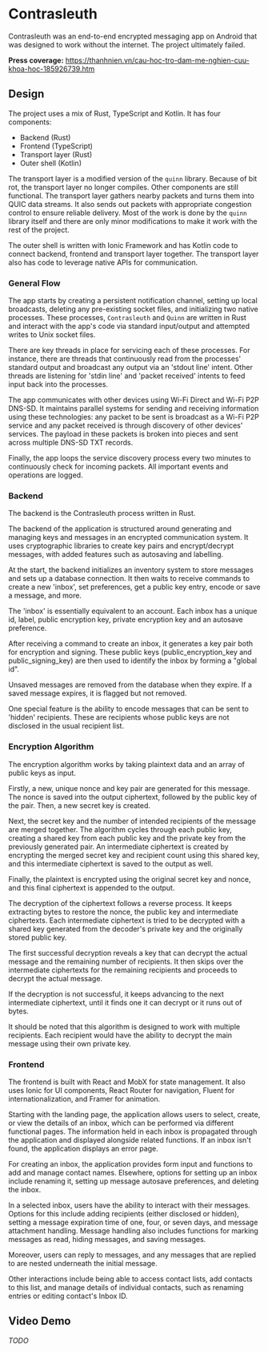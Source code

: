 # Contrasleuth

Contrasleuth was an end-to-end encrypted messaging app on Android that was designed to work without the internet. The project ultimately failed.

**Press coverage:** https://thanhnien.vn/cau-hoc-tro-dam-me-nghien-cuu-khoa-hoc-185926739.htm

## Design

The project uses a mix of Rust, TypeScript and Kotlin. It has four components:
- Backend (Rust)
- Frontend (TypeScript)
- Transport layer (Rust)
- Outer shell (Kotlin)

The transport layer is a modified version of the `quinn` library. Because of bit rot, the transport layer no longer compiles. Other components are still functional. The transport layer gathers nearby packets and turns them into QUIC data streams. It also sends out packets with appropriate congestion control to ensure reliable delivery. Most of the work is done by the `quinn` library itself and there are only minor modifications to make it work with the rest of the project.

The outer shell is written with Ionic Framework and has Kotlin code to connect backend, frontend and transport layer together. The transport layer also has code to leverage native APIs for communication.

### General Flow

The app starts by creating a persistent notification channel, setting up local broadcasts, deleting any pre-existing socket files, and initializing two native processes. These processes, `Contrasleuth` and `Quinn` are written in Rust and interact with the app's code via standard input/output and attempted writes to Unix socket files. 

There are key threads in place for servicing each of these processes. For instance, there are threads that continuously read from the processes' standard output and broadcast any output via an 'stdout line' intent. Other threads are listening for 'stdin line' and 'packet received' intents to feed input back into the processes. 

The app communicates with other devices using Wi-Fi Direct and Wi-Fi P2P DNS-SD. It maintains parallel systems for sending and receiving information using these technologies: any packet to be sent is broadcast as a Wi-Fi P2P service and any packet received is through discovery of other devices' services. The payload in these packets is broken into pieces and sent across multiple DNS-SD TXT records. 

Finally, the app loops the service discovery process every two minutes to continuously check for incoming packets. All important events and operations are logged.

### Backend

The backend is the Contrasleuth process written in Rust.

The backend of the application is structured around generating and managing keys and messages in an encrypted communication system. It uses cryptographic libraries to create key pairs and encrypt/decrypt messages, with added features such as autosaving and labelling. 

At the start, the backend initializes an inventory system to store messages and sets up a database connection. It then waits to receive commands to create a new 'inbox', set preferences, get a public key entry, encode or save a message, and more. 

The 'inbox' is essentially equivalent to an account. Each inbox has a unique id, label, public encryption key, private encryption key and an autosave preference. 

After receiving a command to create an inbox, it generates a key pair both for encryption and signing. These public keys (public_encryption_key and public_signing_key) are then used to identify the inbox by forming a "global id". 

Unsaved messages are removed from the database when they expire. If a saved message expires, it is flagged but not removed. 

One special feature is the ability to encode messages that can be sent to 'hidden' recipients. These are recipients whose public keys are not disclosed in the usual recipient list.

### Encryption Algorithm

The encryption algorithm works by taking plaintext data and an array of public keys as input. 

Firstly, a new, unique nonce and key pair are generated for this message. The nonce is saved into the output ciphertext, followed by the public key of the pair. Then, a new secret key is created.

Next, the secret key and the number of intended recipients of the message are merged together. The algorithm cycles through each public key, creating a shared key from each public key and the private key from the previously generated pair. An intermediate ciphertext is created by encrypting the merged secret key and recipient count using this shared key, and this intermediate ciphertext is saved to the output as well. 

Finally, the plaintext is encrypted using the original secret key and nonce, and this final ciphertext is appended to the output. 

The decryption of the ciphertext follows a reverse process. It keeps extracting bytes to restore the nonce, the public key and intermediate ciphertexts. Each intermediate ciphertext is tried to be decrypted with a shared key generated from the decoder's private key and the originally stored public key. 

The first successful decryption reveals a key that can decrypt the actual message and the remaining number of recipients. It then skips over the intermediate ciphertexts for the remaining recipients and proceeds to decrypt the actual message. 

If the decryption is not successful, it keeps advancing to the next intermediate ciphertext, until it finds one it can decrypt or it runs out of bytes. 

It should be noted that this algorithm is designed to work with multiple recipients. Each recipient would have the ability to decrypt the main message using their own private key.

### Frontend

The frontend is built with React and MobX for state management. It also uses Ionic for UI components, React Router for navigation, Fluent for internationalization, and Framer for animation.

Starting with the landing page, the application allows users to select, create, or view the details of an inbox, which can be performed via different functional pages. The information held in each inbox is propagated through the application and displayed alongside related functions. If an inbox isn't found, the application displays an error page.

For creating an inbox, the application provides form input and functions to add and manage contact names. Elsewhere, options for setting up an inbox include renaming it, setting up message autosave preferences, and deleting the inbox.

In a selected inbox, users have the ability to interact with their messages. Options for this include adding recipients (either disclosed or hidden), setting a message expiration time of one, four, or seven days, and message attachment handling. Message handling also includes functions for marking messages as read, hiding messages, and saving messages. 

Moreover, users can reply to messages, and any messages that are replied to are nested underneath the initial message.

Other interactions include being able to access contact lists, add contacts to this list, and manage details of individual contacts, such as renaming entries or editing contact's Inbox ID.

## Video Demo

*TODO*
